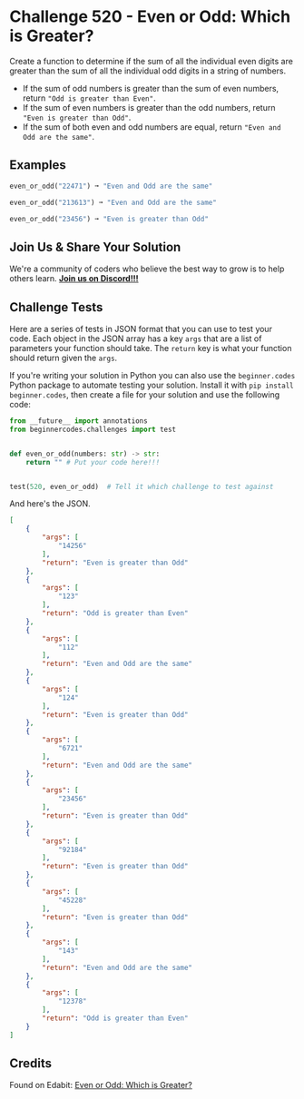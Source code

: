 # Challenge 520 - Even or Odd: Which is Greater?

Create a function to determine if the sum of all the individual even digits are greater than the sum of all the individual odd digits in a string of numbers.

- If the sum of odd numbers is greater than the sum of even numbers, return `"Odd is greater than Even"`.
- If the sum of even numbers is greater than the odd numbers, return `"Even is greater than Odd"`.
- If the sum of both even and odd numbers are equal, return `"Even and Odd are the same"`.

## Examples
```python
even_or_odd("22471") ➞ "Even and Odd are the same"

even_or_odd("213613") ➞ "Even and Odd are the same"

even_or_odd("23456") ➞ "Even is greater than Odd"
```
## Join Us & Share Your Solution

We're a community of coders who believe the best way to grow is to help others learn. **[Join us on Discord!!!](https://discord.gg/sfHykntuGy)**

## Challenge Tests

Here are a series of tests in JSON format that you can use to test your code. Each object in the JSON array has a key `args` that are a list of parameters your function should take. The `return` key is what your function should return given the `args`. 

If you're writing your solution in Python you can also use the `beginner.codes` Python package to automate testing your solution. Install it with `pip install beginner.codes`, then create a file for your solution and use the following code:
```python
from __future__ import annotations
from beginnercodes.challenges import test


def even_or_odd(numbers: str) -> str:
    return "" # Put your code here!!!


test(520, even_or_odd)  # Tell it which challenge to test against
```
And here's the JSON.
```json
[
    {
        "args": [
            "14256"
        ],
        "return": "Even is greater than Odd"
    },
    {
        "args": [
            "123"
        ],
        "return": "Odd is greater than Even"
    },
    {
        "args": [
            "112"
        ],
        "return": "Even and Odd are the same"
    },
    {
        "args": [
            "124"
        ],
        "return": "Even is greater than Odd"
    },
    {
        "args": [
            "6721"
        ],
        "return": "Even and Odd are the same"
    },
    {
        "args": [
            "23456"
        ],
        "return": "Even is greater than Odd"
    },
    {
        "args": [
            "92184"
        ],
        "return": "Even is greater than Odd"
    },
    {
        "args": [
            "45228"
        ],
        "return": "Even is greater than Odd"
    },
    {
        "args": [
            "143"
        ],
        "return": "Even and Odd are the same"
    },
    {
        "args": [
            "12378"
        ],
        "return": "Odd is greater than Even"
    }
]
```
## Credits

Found on Edabit: [Even or Odd: Which is Greater?](https://edabit.com/challenge/suhHcPgaKdb9YCrve)

